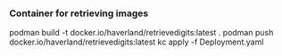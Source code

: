 ### Container for retrieving images

podman build -t docker.io/haverland/retrievedigits:latest .
podman push docker.io/haverland/retrievedigits:latest
kc apply -f Deployment.yaml


